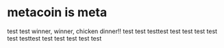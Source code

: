 # metacoin is meta

test
test
winner, winner, chicken dinner!!
test
test
testtest
test
test
test
test
test
testtest
test
test
test
test
test

